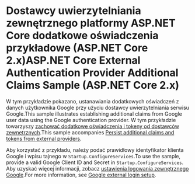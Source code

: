 # <a name="aspnet-core-external-authentication-provider-additional-claims-sample-aspnet-core-2x"></a><span data-ttu-id="b517d-101">Dostawcy uwierzytelniania zewnętrznego platformy ASP.NET Core dodatkowe oświadczenia przykładowe (ASP.NET Core 2.x)</span><span class="sxs-lookup"><span data-stu-id="b517d-101">ASP.NET Core External Authentication Provider Additional Claims Sample (ASP.NET Core 2.x)</span></span>

<span data-ttu-id="b517d-102">W tym przykładzie pokazano, ustanawiania dodatkowych oświadczeń z danych użytkownika Google przy użyciu dostawcy uwierzytelniania serwisu Google.</span><span class="sxs-lookup"><span data-stu-id="b517d-102">This sample illustrates establishing additional claims from Google user data using the Google authentication provider.</span></span> <span data-ttu-id="b517d-103">W tym przykładzie towarzyszy [zachować dodatkowe oświadczenia i tokeny od dostawców zewnętrznych](https://docs.microsoft.com/aspnet/core/security/authentication/social/additional-claims).</span><span class="sxs-lookup"><span data-stu-id="b517d-103">This sample accompanies [Persist additional claims and tokens from external providers](https://docs.microsoft.com/aspnet/core/security/authentication/social/additional-claims).</span></span>

<span data-ttu-id="b517d-104">Aby korzystać z przykładu, należy podać prawidłowy identyfikator klienta Google i wpisu tajnego w `Startup.ConfigureServices`.</span><span class="sxs-lookup"><span data-stu-id="b517d-104">To use the sample, provide a valid Google Client ID and Secret in `Startup.ConfigureServices`.</span></span> <span data-ttu-id="b517d-105">Aby uzyskać więcej informacji, zobacz [ustawienia logowania zewnętrznego Google](https://docs.microsoft.com/aspnet/core/security/authentication/social/google-logins).</span><span class="sxs-lookup"><span data-stu-id="b517d-105">For more information, see [Google external login setup](https://docs.microsoft.com/aspnet/core/security/authentication/social/google-logins).</span></span>
